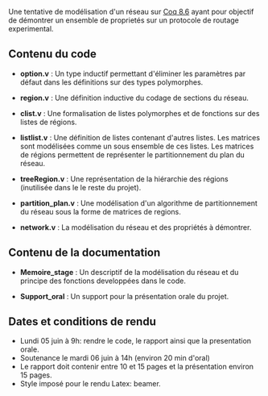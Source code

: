 Une tentative de modélisation d'un réseau sur [Coq 8.6](https://coq.inria.fr/) ayant pour objectif de démontrer un ensemble de proprietés sur un protocole de routage experimental.

## Contenu du code

* __option.v__ : Un type inductif permettant d'éliminer les paramètres par défaut dans les définitions sur des types polymorphes.

* __region.v__ : Une définition inductive du codage de sections du réseau.

* __clist.v__ : Une formalisation de listes polymorphes et de fonctions sur des listes de régions.

* __listlist.v__ : Une définition de listes contenant d'autres listes. Les matrices sont modélisées comme un sous ensemble de ces listes.
Les matrices de régions permettent de représenter le partitionnement du plan du réseau.

* __treeRegion.v__ : Une représentation de la hiérarchie des régions (inutilisée dans le le reste du projet).

* __partition_plan.v__ : Une modélisation d'un algorithme de partitionnement du réseau sous la forme de matrices de regions.

* __network.v__ : La modélisation du réseau et des propriétés à démontrer.

## Contenu de la documentation

* __Memoire_stage__ : Un descriptif de la modélisation du réseau et du principe des fonctions developpées dans le code.

* __Support_oral__ : Un support pour la présentation orale du projet.

## Dates et conditions de rendu

* Lundi 05 juin à 9h: rendre le code, le rapport ainsi que la presentation orale. 
* Soutenance le mardi 06 juin à 14h (environ 20 min d'oral)
* Le rapport doit contenir entre 10 et 15 pages et la présentation environ 15 pages.
* Style imposé pour le rendu Latex: beamer.


